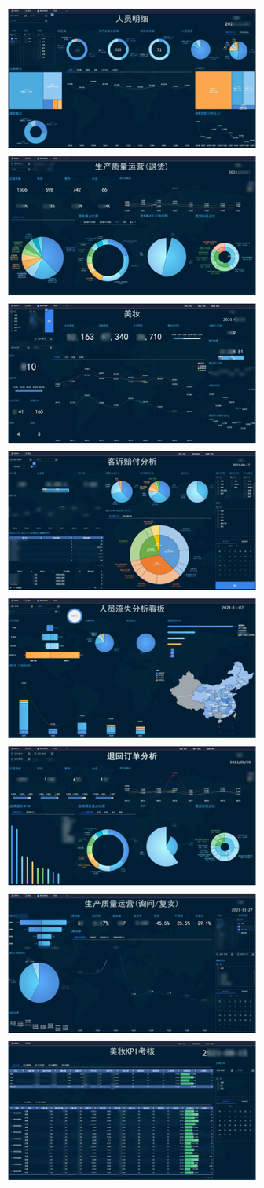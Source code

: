 ![](https://github.com/Eddy-622/BI-exp/blob/main/1%20(1).jpg)

![](https://github.com/Eddy-622/BI-exp/blob/main/1%20(8).jpg)

![](https://github.com/Eddy-622/BI-exp/blob/main/1%20(3).jpg)

![](https://github.com/Eddy-622/BI-exp/blob/main/1%20(4).jpg)

![](https://github.com/Eddy-622/BI-exp/blob/main/1%20(5).jpg)

![](https://github.com/Eddy-622/BI-exp/blob/main/1%20(6).jpg)

![](https://github.com/Eddy-622/BI-exp/blob/main/1%20(7).jpg)

![](https://github.com/Eddy-622/BI-exp/blob/main/1%20(2).jpg)

